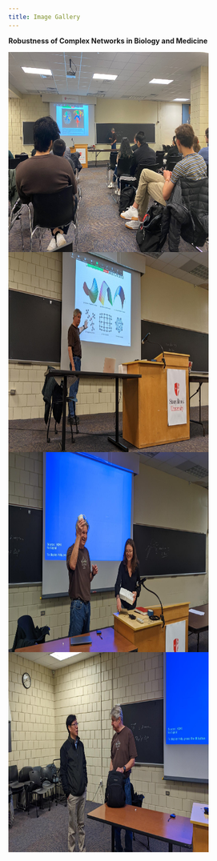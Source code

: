```yaml
---
title: Image Gallery
---
```


**Robustness of Complex Networks in Biology and Medicine**

<div class="row">
  <div class="column">
    <img align="center" src="/assets/event11.jpg" width="400" height="400" />
  </div>
  <div class="column">
    <img align="center" src="/assets/event12.jpg" width="400" height="400" />
  </div>
</div>

<div class="row">
  <div class="column">
    <img align="center" src="/assets/event14.jpg" width="400" height="400" />
  </div>
  <div class="column">
    <img align="center" src="/assets/event15.jpg" width="400" height="400" />
  </div>
</div>

